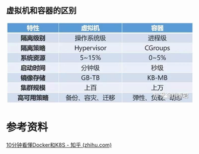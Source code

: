 







## 虚拟机和容器的区别

![img](images/v2-c2a31e2008835b2974170ad1dbac0d42_r.jpg)







# 参考资料

[10分钟看懂Docker和K8S - 知乎 (zhihu.com)](https://zhuanlan.zhihu.com/p/53260098)

